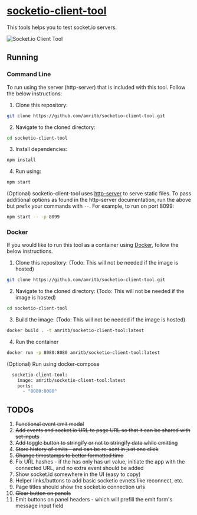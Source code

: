 # [socketio-client-tool](http://amritb.github.io/socketio-client-tool/)
This tools helps you to test socket.io servers.

<img src="https://amritb.github.io/socketio-client-tool/screenshot.png" alt="Socket.io Client Tool"></img>

## Running

### Command Line

To run using the server (http-server) that is included with this tool. Follow the below instructions:

1. Clone this repository:

```bash
git clone https://github.com/amritb/socketio-client-tool.git
```

2. Navigate to the cloned directory:

```bash
cd socketio-client-tool
```

3. Install dependencies:

```bash
npm install
```

4. Run using:

```bash
npm start
```

(Optional) socketio-client-tool uses [http-server](https://www.npmjs.com/package/http-server) to serve static files. To pass additional options as found in the http-server documentation, run the above but prefix your commands with `--`. For example, to run on port 8099:

```bash
npm start -- -p 8099
```

### Docker

If you would like to run this tool as a container using [Docker](https://www.docker.com/), follow the below instructions.

1. Clone this repository: (Todo: This will not be needed if the image is hosted)

```bash
git clone https://github.com/amritb/socketio-client-tool.git
```

2. Navigate to the cloned directory: (Todo: This will not be needed if the image is hosted)

```bash
cd socketio-client-tool
```

3. Build the image: (Todo: This will not be needed if the image is hosted)

```bash
docker build . -t amritb/socketio-client-tool:latest
```

4. Run the container

```bash
docker run -p 8080:8080 amritb/socketio-client-tool:latest
```

(Optional) Run using docker-compose

```bash
  socketio-client-tool:
    image: amritb/socketio-client-tool:latest
    ports:
      - "8080:8080"
```

## TODOs
1. ~~Functional event emit modal~~
2. ~~Add events and socket.io URL to page URL so that it can be shared with set inputs~~
3. ~~Add toggle button to stringify or not to stringify data while emitting~~
4. ~~Store history of emits - and can be re-sent in just one click~~
5. ~~Change timestamps to better formatted time~~
6. Fix URL hashes - if the has only has url value, initiate the app with the connected URL, and no extra event should be added
7. Show socket.id somewhere in the UI (easy to copy)
8. Helper links/buttons to add basic socketio evnets like reconnect, etc.
9. Page titles should show the socket.io connection urls
10. ~~Clear button on panels~~
11. Emit buttons on panel headers - which will prefill the emit form's message input field

